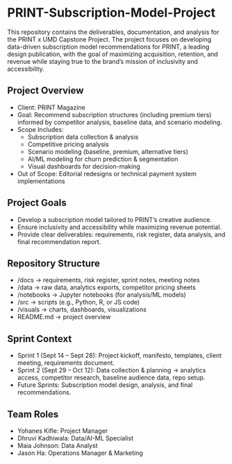 # PRINT-Subscription-Model-Project
This repository contains the deliverables, documentation, and analysis for the PRINT x UMD Capstone Project.
The project focuses on developing data-driven subscription model recommendations for PRINT, a leading design publication, with the goal of maximizing acquisition, retention, and revenue while staying true to the brand’s mission of inclusivity and accessibility.

## Project Overview
- Client: PRINT Magazine
- Goal: Recommend subscription structures (including premium tiers) informed by competitor analysis, baseline data, and scenario modeling.
- Scope Includes:
  - Subscription data collection & analysis
  - Competitive pricing analysis
  - Scenario modeling (baseline, premium, alternative tiers)
  - AI/ML modeling for churn prediction & segmentation
  - Visual dashboards for decision-making
- Out of Scope: Editorial redesigns or technical payment system implementations

## Project Goals
- Develop a subscription model tailored to PRINT’s creative audience.
- Ensure inclusivity and accessibility while maximizing revenue potential.
- Provide clear deliverables: requirements, risk register, data analysis, and final recommendation report.

## Repository Structure
- /docs        → requirements, risk register, sprint notes, meeting notes
- /data        → raw data, analytics exports, competitor pricing sheets
- /notebooks   → Jupyter notebooks (for analysis/ML models)
- /src         → scripts (e.g., Python, R, or JS code)
- /visuals     → charts, dashboards, visualizations
- README.md    → project overview

## Sprint Context
- Sprint 1 (Sept 14 – Sept 28): Project kickoff, manifesto, templates, client meeting, requirements document.
- Sprint 2 (Sept 29 – Oct 12): Data collection & planning → analytics access, competitor research, baseline audience data, repo setup.
- Future Sprints: Subscription model design, analysis, and final recommendations.

## Team Roles
- Yohanes Kifle: Project Manager
- Dhruvi Kadhiwala: Data/AI-ML Specialist
- Maia Johnson: Data Analyst
- Jason Ha: Operations Manager & Marketing 
